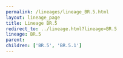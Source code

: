 ```yaml
---
permalink: /lineages/lineage_BR.5.html
layout: lineage_page
title: Lineage BR.5
redirect_to: ../lineage.html?lineage=BR.5
lineage: BR.5
parent: 
children: ['BR.5', 'BR.5.1']
---
```

